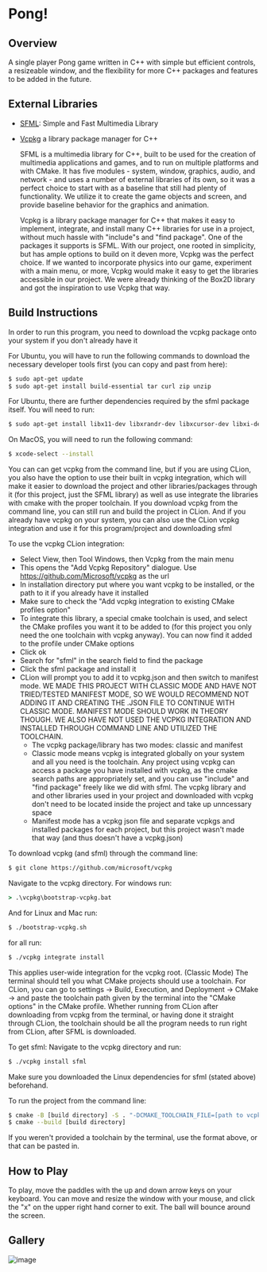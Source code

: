 # Pong!

## Overview
A single player Pong game written in C++ with simple but efficient controls, a resizeable window, and the flexibility for more C++ packages and features to be added in the future.

## External Libraries
- [SFML](https://github.com/SFML/SFML): Simple and Fast Multimedia Library
- [Vcpkg](https://github.com/Microsoft/vcpkg) a library package manager for C++

  SFML is a multimedia library for C++, built to be used for the creation of multimedia applications and games, and to run on multiple platforms and with CMake. It has five modules - system, window, graphics, audio, and network - and uses a number of external libraries of its own, so it was a perfect choice to start with as a baseline that still had plenty of functionality. We utilize it to create the game objects and screen, and provide baseline behavior for the graphics and animation.

  Vcpkg is a library package manager for C++ that makes it easy to implement, integrate, and install many C++ libraries for use in a project, without much hassle with "include"s and "find package". One of the packages it supports is SFML. With our project, one rooted in simplicity, but has ample options to build on it deven more, Vcpkg was the perfect choice. If we wanted to incorporate physics into our game, experiment with a main menu, or more, Vcpkg would make it easy to get the libraries accessible in our project. We were already thinking of the Box2D library and got the inspiration to use Vcpkg that way. 

## Build Instructions
In order to run this program, you need to download the vcpkg package onto your system if you don't already have it

For Ubuntu, you will have to run the following commands to download the necessary developer tools first (you can copy and past from here):
```sh
$ sudo apt-get update
$ sudo apt-get install build-essential tar curl zip unzip
```

For Ubuntu, there are further dependencies required by the sfml package itself.
You will need to run:
```sh
$ sudo apt-get install libx11-dev libxrandr-dev libxcursor-dev libxi-dev libudev-dev libgl1-mesa-dev autoconf libtool
```

On MacOS, you will need to run the following command:
```sh
$ xcode-select --install
```

You can can get vcpkg from the command line, but if you are using CLion, you also have the option to use their built in vcpkg integration, which will make it easier to download the project and other libraries/packages through it (for this project, just the SFML library) as well as use integrate the libraries with cmake with the proper toolchain. If you download vcpkg from the command line, you can still run and build the project in CLion. And if you already have vcpkg on your system, you can also use the CLion vcpkg integration and use it for this program/project and downloading sfml

To use the vcpkg CLion integration:
- Select View, then Tool Windows, then Vcpkg from the main menu
- This opens the "Add Vcpkg Repository" dialogue. Use https://github.com/Microsoft/vcpkg as the url
- In installation directory put where you want vcpkg to be installed, or the path to it if you already have it installed
- Make sure to check the "Add vcpkg integration to existing CMake profiles option"
- To integrate this library, a special cmake toolchain is used, and select the CMake profiles you want it to be added to (for this project you only need the one toolchain with vcpkg anyway). You can now find it added to the profile under CMake options
- Click ok
- Search for "sfml" in the search field to find the package
- Click the sfml package and install it
- CLion will prompt you to add it to vcpkg.json and then switch to manifest mode. WE MADE THIS PROJECT WITH CLASSIC MODE AND HAVE NOT TRIED/TESTED MANIFEST MODE, SO WE WOULD RECOMMEND NOT ADDING IT AND CREATING THE .JSON FILE TO CONTINUE WITH CLASSIC MODE. MANIFEST MODE SHOULD WORK IN THEORY THOUGH. WE ALSO HAVE NOT USED THE VCPKG INTEGRATION AND INSTALLED THROUGH COMMAND LINE AND UTILIZED THE TOOLCHAIN.
  - The vcpkg package/library has two modes: classic and manifest
  - Classic mode means vcpkg is integrated globally on your system and all you need is the toolchain. Any project using vcpkg can access a package you have installed with vcpkg, as the cmake search paths are appropriately set, and you can use "include" and "find package" freely like we did with sfml. The vcpkg library and and other libraries used in your project and downloaded with vcpkg don't need to be located inside the project and take up unncessary space
  - Manifest mode has a vcpkg json file and separate vcpkgs and installed packages for each project, but this project wasn't made that way (and thus doesn't have a vcpkg.json)

To download vcpkg (and sfml) through the command line:
```sh
$ git clone https://github.com/microsoft/vcpkg
```
Navigate to the vcpkg directory.
For windows run:
```cmd
> .\vcpkg\bootstrap-vcpkg.bat
```
And for Linux and Mac run:
```sh
$ ./bootstrap-vcpkg.sh
```
for all run:
```sh
$ ./vcpkg integrate install
```
This applies user-wide integration for the vcpkg root. (Classic Mode)
The terminal should tell you what CMake projects should use a toolchain. 
For CLion, you can go to settings -> Build, Execution, and Deployment -> CMake -> and paste the toolchain path given by the terminal into the "CMake options" in the CMake profile. Whether running from CLion after downloading from vcpkg from the terminal, or having done it straight through CLion, the toolchain should be all the program needs to run right from CLion, after SFML is downloaded.

To get sfml:
Navigate to the vcpkg directory and run:
```sh
$ ./vcpkg install sfml
```
Make sure you downloaded the Linux dependencies for sfml (stated above) beforehand.

To run the project from the command line:
```sh
$ cmake -B [build directory] -S . "-DCMAKE_TOOLCHAIN_FILE=[path to vcpkg]/scripts/buildsystems/vcpkg.cmake"
$ cmake --build [build directory]
```
If you weren't provided a toolchain by the terminal, use the format above, or that can be pasted in.

## How to Play
To play, move the paddles with the up and down arrow keys on your keyboard. You can move and resize the window with your mouse, and click the "x" on the upper right hand corner to exit. The ball will bounce around the screen.

## Gallery
![image](https://github.com/dizonkat/FinalProject/assets/38923686/c57937ed-dbbd-4717-b133-5e96ccf28e34)
